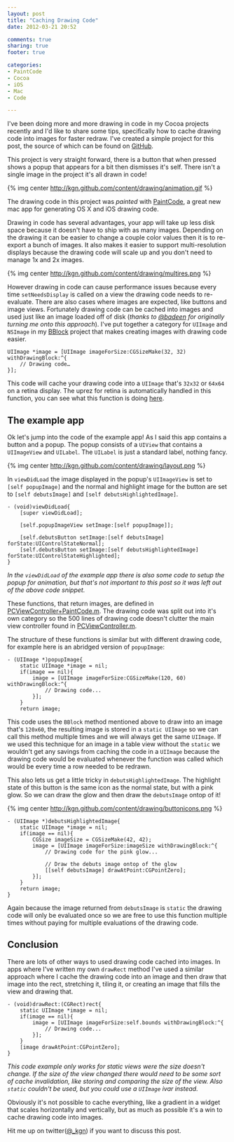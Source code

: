 ```yaml
---
layout: post
title: "Caching Drawing Code"
date: 2012-03-21 20:52

comments: true
sharing: true
footer: true

categories: 
- PaintCode
- Cocoa
- iOS
- Mac
- Code

---
```


I've been doing more and more drawing in code in my Cocoa projects recently and I'd like to share some tips, specifically how to cache drawing code into images for faster redraw. I've created a simple project for this post, the source of which can be found on [GitHub](https://github.com/kgn/PaintCodeExample). 

<!-- more -->

This project is very straight forward, there is a button that when pressed shows a popup that appears for a bit then dismisses it's self. There isn't a single image in the project it's all drawn in code!

{% img center http://kgn.github.com/content/drawing/animation.gif %}

The drawing code in this project was *painted* with [PaintCode](http://theindustry.cc/2012/03/21/paintcode-paint-cocoa-drawing-code), a great new mac app for generating OS X and iOS drawing code.

Drawing in code has several advantages, your app will take up less disk space because it doesn't have to ship with as many images. Depending on the drawing it can be easier to change a couple color values then it is to re-export a bunch of images. It also makes it easier to support multi-resolution displays because the drawing code will scale up and you don't need to manage 1x and 2x images.

{% img center http://kgn.github.com/content/drawing/multires.png %}

However drawing in code can cause performance issues because every time `setNeedsDisplay` is called on a view the drawing code needs to re-evaluate. There are also cases where images are expected, like buttons and image views. Fortunately drawing code can be cached into images and used just like an image loaded off of disk (*thanks to [@badeen](http://twitter.com/badeen) for originally turning me onto this approach*). I've put together a category for `UIImage` and `NSImage` in my [BBlock](https://github.com/kgn/BBlock) project that makes creating images with drawing code easier.

```
UIImage *image = [UIImage imageForSize:CGSizeMake(32, 32) withDrawingBlock:^{
    // Drawing code…   
}];
```

This code will cache your drawing code into a `UIImage` that's `32x32` or `64x64` on a retina display. The uprez for retina is automatically handled in this function, you can see what this function is doing [here](https://github.com/kgn/BBlock/blob/master/UIImage%2BBBlock.m).

## The example app

Ok let's jump into the code of the example app! As I said this app contains a button and a popup. The popup consists of a `UIView` that contains a `UIImageView` and `UILabel`. The `UILabel` is just a standard label, nothing fancy.

{% img center http://kgn.github.com/content/drawing/layout.png %}

In `viewDidLoad` the image displayed in the popup's `UIImageView` is set to `[self popupImage]` and the normal and highlight image for the button are set to `[self debutsImage]` and `[self debutsHighlightedImage]`.

```
- (void)viewDidLoad{
    [super viewDidLoad];
    
    [self.popupImageView setImage:[self popupImage]];    
    
    [self.debutsButton setImage:[self debutsImage] forState:UIControlStateNormal];
    [self.debutsButton setImage:[self debutsHighlightedImage] forState:UIControlStateHighlighted];    
}
```
*In the `viewDidLoad` of the example app there is also some code to setup the popup for animation, but that's not important to this post so it was left out of the above code snippet.*

These functions, that return images, are defined in [PCViewController+PaintCode.m](https://github.com/kgn/PaintCodeExample/blob/master/PaintCodeExample/PCViewController%2BPaintCode.m). The drawing code was split out into it's own category so the 500 lines of drawing code doesn't clutter the main view controller found in [PCViewController.m](https://github.com/kgn/PaintCodeExample/blob/master/PaintCodeExample/PCViewController.m).

The structure of these functions is similar but with different drawing code, for example here is an abridged version of `popupImage`:

```
- (UIImage *)popupImage{
    static UIImage *image = nil;
    if(image == nil){
        image = [UIImage imageForSize:CGSizeMake(120, 60) withDrawingBlock:^{
            // Drawing code...
        }];
    }
    return image;
```

This code uses the `BBlock` method mentioned above to draw into an image that's `120x60`, the resulting image is stored in a `static UIImage` so we can call this method multiple times and we will always get the same `UIImage`. If we used this technique for an image in a table view without the `static` we wouldn't get any savings from caching the code in a `UIImage` because the drawing code would be evaluated whenever the function was called which would be every time a row needed to be redrawn.

This also lets us get a little tricky in `debutsHighlightedImage`. The highlight state of this button is the same icon as the normal state, but with a pink glow. So we can draw the glow and then draw the `debutsImage` ontop of it!

{% img center http://kgn.github.com/content/drawing/buttonicons.png %}

```
- (UIImage *)debutsHighlightedImage{
    static UIImage *image = nil;
    if(image == nil){
        CGSize imageSize = CGSizeMake(42, 42);
        image = [UIImage imageForSize:imageSize withDrawingBlock:^{
            // Drawing code for the pink glow...
            
            // Draw the debuts image ontop of the glow
            [[self debutsImage] drawAtPoint:CGPointZero];
        }]; 
    }
    return image;
}
```

Again because the image returned from `debutsImage` is `static` the drawing code will only be evaluated once so we are free to use this function multiple times without paying for multiple evaluations of the drawing code.

## Conclusion

There are lots of other ways to used drawing code cached into images. In apps where I've written my own `drawRect` method I've used a similar approach where I cache the drawing code into an image and then draw that image into the rect, stretching it, tiling it, or creating an image that fills the view and drawing that.

```
- (void)drawRect:(CGRect)rect{
    static UIImage *image = nil;
    if(image == nil){
        image = [UIImage imageForSize:self.bounds withDrawingBlock:^{
            // Drawing code...
        }];
    }
    [image drawAtPoint:CGPointZero];
}
```

*This code example only works for static views were the size doesn't change. If the size of the view changed there would need to be some sort of cache invalidation, like storing and comparing the size of the view. Also `static` couldn't be used, but you could use a `UIImage` ivar instead.*

Obviously it's not possible to cache everything, like a gradient in a widget that scales horizontally and vertically, but as much as possible it's a win to cache drawing code into images. 

Hit me up on twitter([@_kgn](http://twitter.com/_kgn)) if you want to discuss this post.

